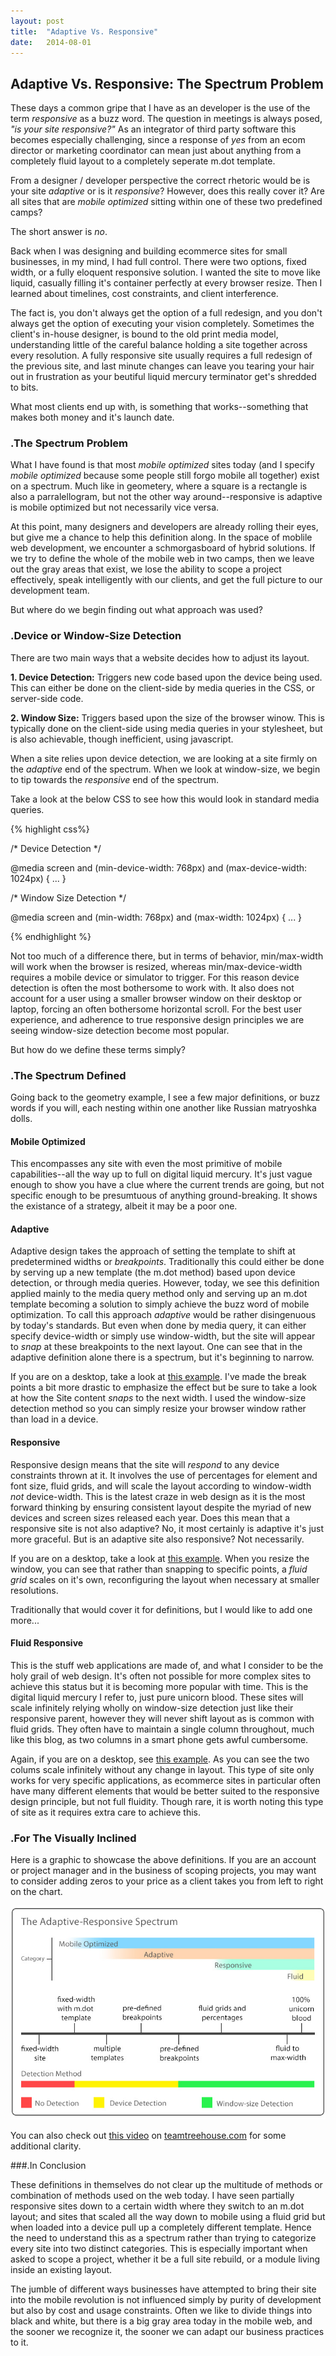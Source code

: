 ```yaml
---
layout: post
title:  "Adaptive Vs. Responsive"
date:   2014-08-01 
---
```


## Adaptive Vs. Responsive: The Spectrum Problem

These days a common gripe that I have as an developer is the use of the term *responsive* as a buzz word. The question  in meetings is always posed, *"is your site responsive?"* As an integrator of third party software this becomes especially challenging, since a response of *yes* from an ecom director or marketing coordinator can mean just about anything from a completely fluid layout to a completely seperate m.dot template. 

From a designer / developer perspective the correct rhetoric would be is your site *adaptive* or is it *responsive*? However, does this really cover it? Are all sites that are *mobile optimized* sitting within one of these two predefined camps?

The short answer is *no*. 

Back when I was designing and building ecommerce sites for small businesses, in my mind, I had full control. There were two options, fixed width, or a fully eloquent responsive solution. I wanted the site to move like liquid, casually filling it's container perfectly at every browser resize. Then I learned about timelines, cost constraints, and client interference.

The fact is, you don't always get the option of a full redesign, and you don't always get the option of executing your vision completely. Sometimes the client's in-house designer, is bound to the old print media model, understanding little of the careful balance holding a site together across every resolution. A fully responsive site usually requires a full redesign of the previous site, and last minute changes can leave you tearing your hair out in frustration as your beutiful liquid mercury terminator get's shredded to bits. 

What most clients end up with, is something that works--something that makes both money and it's launch date.

### .The Spectrum Problem

What I have found is that most *mobile optimized* sites today (and I specify *mobile optimized* because some people still forgo mobile all together) exist on a spectrum. Much like in geometery, where a square is a rectangle is also a parralellogram, but not the other way around--responsive is adaptive is mobile optimized but not necessarily vice versa.

At this point, many designers and developers are already rolling their eyes, but give me a chance to help this definition along. In the space of moblile web development, we encounter a schmorgasboard of hybrid solutions. If we try to define the whole of the mobile web in two camps, then we leave out the gray areas that exist, we lose the ability to scope a project effectively, speak intelligently with our clients, and get the full picture to our development team.

But where do we begin finding out what approach was used?

### .Device or Window-Size Detection

There are two main ways that a website decides how to adjust its layout.

**1. Device Detection:** Triggers new code based upon the device being used. This can either be done on the client-side by media queries in the CSS, or server-side code.

**2. Window Size:** Triggers based upon the size of the browser winow. This is typically done on the client-side using media queries in your stylesheet, but is also achievable, though inefficient, using javascript.

When a site relies upon device detection, we are looking at a site firmly on the *adaptive* end of the spectrum. When we look at window-size, we begin to tip towards the *responsive* end of the spectrum.

Take a look at the below CSS to see how this would look in standard media queries.

{% highlight css%}

/* Device Detection */

@media screen and (min-device-width: 768px) and (max-device-width: 1024px) { ... }

/* Window Size Detection */

@media screen and (min-width: 768px) and (max-width: 1024px) { ... }

{% endhighlight %}

Not too much of a difference there, but in terms of behavior, min/max-width will work when the browser is resized, whereas min/max-device-width requires a mobile device or simulator to trigger. For this reason device detection is often the most bothersome to work with. It also does not account for a user using a smaller browser window on their desktop or laptop, forcing an often bothersome horizontal scroll. For the best user experience, and adherence to true responsive design principles we are seeing window-size detection become most popular.

But how do we define these terms simply?

### .The Spectrum Defined

Going back to the geometry example, I see a few major definitions, or buzz words if you will, each nesting within one another like Russian matryoshka dolls.


#### Mobile Optimized

This encompasses any site with even the most primitive of mobile capabilities--all the way up to full on digital liquid mercury. It's just vague enough to show you have a clue where the current trends are going, but not specific enough to be presumtuous of anything ground-breaking. It shows the existance of a strategy, albeit it may be a poor one.


#### Adaptive

Adaptive design takes the approach of setting the template to shift at predetermined widths or *breakpoints*. Traditionally this could either be done by serving up a new template (the m.dot method) based upon device detection, or through media queries. However, today, we see this definition applied mainly to the media query method only and serving up an m.dot template becoming a solution to simply achieve the buzz word of mobile optimization. To call this approach *adaptive* would be rather disingenuous by today's standards. But even when done by media query, it can either specify device-width or simply use window-width, but the site will appear to *snap* at these breakpoints to the next layout. One can see that in the adaptive definition alone there is a spectrum, but it's beginning to narrow.

If you are on a desktop, take a look at <a href="http://jsfiddle.net/mrispoli24/E2xsr/6/embedded/result/" target="_blank">this example</a>. I've made the break points a bit more drastic to emphasize the effect but be sure to take a look at how the Site content *snaps* to the next width. I used the window-size detection method so you can simply resize your browser window rather than load in a device.


#### Responsive

Responsive design means that the site will *respond* to any device constraints thrown at it. It involves the use of percentages for element and font size, fluid grids, and will scale the layout according to window-width *not* device-width. This is the latest craze in web design as it is the most forward thinking by ensuring consistent layout despite the myriad of new devices and screen sizes released each year. Does this mean that a responsive site is not also adaptive? No, it most certainly is adaptive it's just more graceful. But is an adaptive site also responsive? Not necessarily.  

If you are on a desktop, take a look at <a href="http://jsfiddle.net/mrispoli24/9L9wk/8/embedded/result/" target="_blank">this example</a>. When you resize the window, you  can see that rather than snapping to specific points, a *fluid grid* scales on it's own, reconfiguring the layout when necessary at smaller resolutions. 

Traditionally that would cover it for definitions, but I would like to add one more...


#### Fluid Responsive

This is the stuff web applications are made of, and what I consider to be the holy grail of web design. It's often not possible for more complex sites to achieve this status but it is becoming more popular with time. This is the digital liquid mercury I refer to, just pure unicorn blood. These sites will scale infinitely relying wholly on window-size detection just like their responsive parent, however they will never shift layout as is common with fluid grids. They often have to maintain a single column throughout, much like this blog, as two columns in a smart phone gets awful cumbersome.

Again, if you are on a desktop, see <a href="http://jsfiddle.net/mrispoli24/L5tDz/embedded/result/" target="_blank">this example</a>. As you can see the two colums scale infinitely without any change in layout. This type of site only works for very specific applications, as ecommerce sites in particular often have many different elements that would be better suited to the responsive design principle, but not full fluidity. Though rare, it is worth noting this type of site as it requires extra care to achieve this.

### .For The Visually Inclined

Here is a graphic to showcase the above definitions. If you are an account or project manager and in the business of scoping projects, you may want to consider adding zeros to your price as a client takes you from left to right on the chart.

<img class="elastic" src="/images/adaptive-responsive-spectrum.jpg" alt="the adaptive responsive spectrum chart">

You can also check out <a href="http://teamtreehouse.com/library/build-a-responsive-website/introduction-to-responsive-web-design/fixed-fluid-adaptive-and-responsive-2" target="_blank">this video</a> on <a href="http://teamtreehouse.com" target="_blank">teamtreehouse.com</a> for some additional clarity.

###.In Conclusion

These definitions in themselves do not clear up the multitude of methods or combination of methods used on the web today. I have seen partially responsive sites down to a certain width where they switch to an m.dot layout; and sites that scaled all the way down to mobile using a fluid grid but when loaded into a device pull up a completely different template. Hence the need to understand this as a spectrum rather than trying to categorize every site into two distinct categories. This is especially important when asked to scope a project, whether it be a full site rebuild, or a module living inside an existing layout.

The jumble of different ways businesses have attempted to bring their site into the mobile revolution is not influenced simply by purity of development but also by cost and usage constraints. Often we like to divide things into black and white, but there is a big gray area today in the mobile web, and the sooner we recognize it, the sooner we can adapt our business practices to it.













